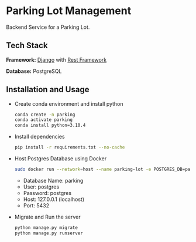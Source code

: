 # Parking Lot Management

Backend Service for a Parking Lot.

## Tech Stack

**Framework:** [Django](https://www.djangoproject.com/) with [Rest Framework](https://www.django-rest-framework.org/)

**Database:** PostgreSQL

## Installation and Usage

- Create conda environment and install python

  ```bash
  conda create -n parking
  conda activate parking
  conda install python=3.10.4
  ```

- Install dependencies

  ```bash
  pip install -r requirements.txt --no-cache
  ```

- Host Postgres Database using Docker

  ```bash
  sudo docker run --network=host --name parking-lot -e POSTGRES_DB=parking -e POSTGRES_USER=postgres -e POSTGRES_PASSWORD=postgres -d postgres
  ```

  - Database Name: parking
  - User: postgres
  - Password: postgres
  - Host: 127.0.0.1 (localhost)
  - Port: 5432

- Migrate and Run the server
  ```bash
  python manage.py migrate
  python manage.py runserver
  ```
